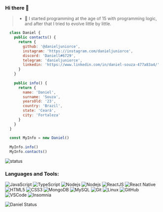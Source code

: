 ### Hi there 👋

> - 🔭 I started programming at the age of 15 with programming logic, and after that I tried to evolve little by little.

```javascript
  class Daniel {
    public contacts() {
      return {
        github: '@danieljuniorce',
        instagram: 'https://instagram.com/danieljuniorce',
        discord: 'Daniell#6729',
        telegram: 'danieljuniorce',
        linkedin: 'https://www.linkedin.com/in/daniel-souza-477a83a4/'
      }
    }
    
    public info() {
      return {
        name: 'Daniel',
        surname: 'Souza',
        yearsOld: '23',
        country: 'Brazil',
        state: 'Ceará',
        city: 'Fortaleza'
      }
    }
  }
  
  const MyInfo = new Daniel()
  
  MyInfo.info()
  MyInfo.contacts()
```

![status](https://github-profile-trophy.vercel.app/?username=danieljuniorce&row=1&theme=discord)

### Languages and Tools:

![JavaScript](https://img.shields.io/badge/-JavaScript-black?style=flat-square&logo=javascript)
![TypeScript](https://img.shields.io/badge/-TypeScript-%23282C34?style=flat-square&logo=typescript)
![Nodejs](https://img.shields.io/badge/-Nodejs-339933?style=flat-square&logo=Node.js&logoColor=white)
![Nodejs](https://img.shields.io/badge/-Yarn-blue?style=flat-square&logo=Yarn&logoColor=black)
![ReactJS](https://img.shields.io/badge/-ReactJS-black?style=flat-square&logo=react)
![React Native](https://img.shields.io/badge/-React%20Native-%23282C34?style=flat-square&logo=react)
![HTML5](https://img.shields.io/badge/-HTML5-E34F26?style=flat-square&logo=html5&logoColor=white)
![CSS3](https://img.shields.io/badge/-CSS3-1572B6?style=flat-square&logo=css3)
![MongoDB](https://img.shields.io/badge/-MongoDB-black?style=flat-square&logo=mongodb)
![MySQL](https://img.shields.io/badge/-MySQL-4479A1?style=flat-square&logo=mysql&logoColor=white)
![Git](https://img.shields.io/badge/-Git-black?style=flat-square&logo=git)
![Linux](https://img.shields.io/badge/-linux-%231572B6?style=flat-square&logo=linux)
![GitHub](https://img.shields.io/badge/-GitHub-181717?style=flat-square&logo=github)
![VSCode](https://img.shields.io/badge/-VSCode-007ACC?style=flat-square&logo=visual-studio-code&logoColor=white)
![Insomnia](https://img.shields.io/badge/-Insomnia-8A2BE2?style=flat-square&logo=insomnia&logoColor=white)


![Daniel Status](https://github-readme-stats.vercel.app/api?username=danieljuniorce&count_private=true&theme=dark)
<!--
**danieljuniorce/danieljuniorce** is a ✨ _special_ ✨ repository because its `README.md` (this file) appears on your GitHub profile.

Here are some ideas to get you started:

- 🔭 I’m currently working on ...
- 🌱 I’m currently learning ...
- 👯 I’m looking to collaborate on ...
- 🤔 I’m looking for help with ...
- 💬 Ask me about ...
- 📫 How to reach me: ...
- 😄 Pronouns: ...
- ⚡ Fun fact: ...
-->
